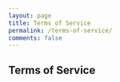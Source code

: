 ```yaml
---
layout: page
title: Terms of Service
permalink: /terms-of-service/
comments: false
---
```

## Terms of Service
